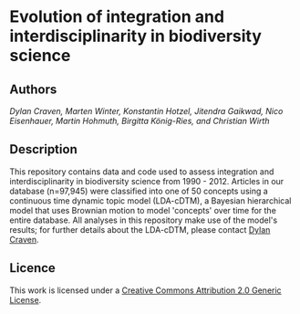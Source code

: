 # Evolution of integration and interdisciplinarity in biodiversity science  

## Authors  
*Dylan Craven, Marten Winter, Konstantin Hotzel, Jitendra Gaikwad, Nico Eisenhauer, Martin Hohmuth, Birgitta König-Ries, and Christian Wirth*

## Description  

This repository contains data and code used to assess integration and interdisciplinarity in biodiversity science from 1990 - 2012. Articles in our database (n=97,945) were classified into one of 50 concepts using a continuous time dynamic topic model (LDA-cDTM), a Bayesian hierarchical model that uses Brownian motion to model 'concepts' over time for the entire database. All analyses in this repository make use of the model's results; for further details about the LDA-cDTM, please contact [Dylan Craven](mailto:dylan.craven@aya.yale.edu).

## Licence
 
This work is licensed under a [Creative Commons Attribution 2.0 Generic License](https://creativecommons.org/licenses/by/2.0/). 
